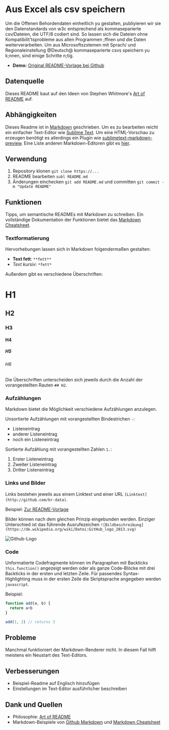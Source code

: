 # Aus Excel als csv speichern

Um die Offenen Behordendaten einheitlich yu gestalten, publiyieren wir sie den Datenstandards von w3c entsprechend als kommaseparierte csv/Dateien, die UTF/8 codiert sind. So lassen sich die Dateien ohne Kompatibilit'tsprobleme aus allen Programmen ;ffnen und die Daten weiterverarbeiten. Um aus Microsoftszstemen mit Sprach/ und Regionaleinstellung @Deutsch@ kommaseparierte csvs speichern yu k;nnen, sind einige Schritte n;tig.



- **Demo:** [Original README-Vorlage bei Github](https://github.com/digitalegarage/open-source-guidelines/blob/master/README-template.md)

## Datenquelle

Dieses README baut auf den Ideen von Stephen Whitmore's [Art of README](https://github.com/noffle/art-of-readme) auf.

## Abhängigkeiten

Dieses Readme ist in [Markdown](https://guides.github.com/features/mastering-markdown/) geschrieben. Um es zu bearbeiten reicht ein einfacher Text-Editor wie [Sublime Text](https://www.sublimetext.com/). Um eine HTML-Vorschau zu erzeugen benötigt es allerdings ein Plugin wie [sublimetext-markdown-preview](https://github.com/revolunet/sublimetext-markdown-preview). Eine Liste anderen Markdown-Editoren gibt es [hier](https://github.com/karthik/markdown_science/wiki/Tools-to-support-your-markdown-authoring).

## Verwendung

1. Repository klonen `git clone https://...`
2. README bearbeiten `subl README.md`
3. Änderungen einchecken `git add README.md` und committen `git commit -m "Update README"`

## Funktionen

Tipps, um semantische READMEs mit Markdown zu schreiben. Ein vollständige Dokumentation der Funktionen bietet das [Markdown Cheatsheet](https://github.com/adam-p/markdown-here/wiki/Markdown-Cheatsheet).

### Textformatierung

Hervorhebungen lassen sich in Markdown folgendermaßen gestalten:

- **Text fett**: `**fett**`
- *Text kursiv*: `*fett*`

Außerdem gibt es verschiedene Überschriften:

# H1
## H2
### H3
#### H4
##### H5
###### H6

Die Überschriften unterscheiden sich jeweils durch die Anzahl der vorangestellten Rauten `## H2`.

### Aufzählungen

Markdown bietet die Möglichkeit verschiedene Aufzählungen anzulegen.

Unsortierte Aufzählungen mit vorangestellten Bindestrichen `-`:

- Listeneintrag
- anderer Listeneintrag
- noch ein Listeneintrag

Sortierte Aufzählung mit vorangestellten Zahlen `1.`:

1. Erster Listeneintrag
2. Zweiter Listeneintrag
3. Dritter Listeneintrag

### Links und Bilder

Links bestehen jeweils aus einem Linktext und einer URL `[Linktext](http://github.com/br-data)`.

Beispiel: [Zur README-Vorlage](https://github.com/digitalegarage/open-source-guidelines/blob/master/README-template.md)

Bilder können nach dem gleichen Prinzip eingebunden werden. Einziger Unterschied ist das führende Ausrufezeichen `![Bildbeschreibung](https://de.wikipedia.org/wiki/Datei:GitHub_logo_2013.svg)`

![Github-Logo](https://de.wikipedia.org/wiki/Datei:GitHub_logo_2013.svg)

### Code

Unformatierte Codefragmente können im Paragraphen mit Backticks `this.function()` angezeigt werden oder als ganze Code-Blöcke mit drei Backticks in der ersten und letzten Zeile. Für passendes Syntax-Highlighting muss in der ersten Zeile die Skriptsprache angegeben werden `javascript`.

Beispiel:

```javascript
function add(a, b) {
  return a+b
}

add(1, 2) // returns 3
```

## Probleme

Manchmal funktioniert der Markdown-Renderer nicht. In diesem Fall hilft meistens ein Neustart des Text-Editors.

## Verbesserungen

- Beispiel-Readme auf Englisch hinzufügen
- Einstellungen im Text-Editor ausführlicher beschreiben

## Dank und Quellen

- Philosophie: [Art of README](https://github.com/noffle/art-of-readme)
- Markdown-Beispiele von [Github Markdown](https://guides.github.com/features/mastering-markdown/) und [Markdown Cheatsheet](https://github.com/adam-p/markdown-here/wiki/Markdown-Cheatsheet)

